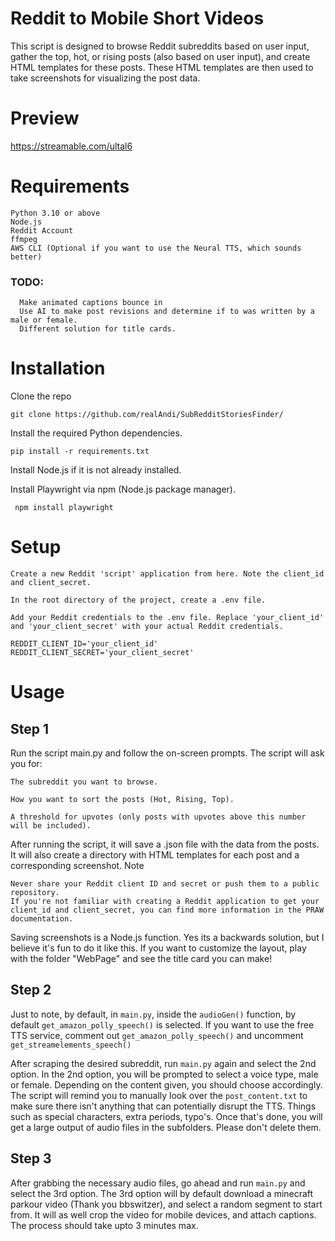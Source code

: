 # Reddit to Mobile Short Videos

This script is designed to browse Reddit subreddits based on user input, gather the top, hot, or rising posts (also based on user input), and create HTML templates for these posts. These HTML templates are then used to take screenshots for visualizing the post data.

# Preview
https://streamable.com/ultal6

# Requirements

    Python 3.10 or above
    Node.js
    Reddit Account
    ffmpeg
    AWS CLI (Optional if you want to use the Neural TTS, which sounds better)

### TODO:
```
  Make animated captions bounce in
  Use AI to make post revisions and determine if to was written by a male or female.
  Different solution for title cards.
```

# Installation

Clone the repo
```
git clone https://github.com/realAndi/SubRedditStoriesFinder/
```


Install the required Python dependencies.
```
pip install -r requirements.txt
```

Install Node.js if it is not already installed. 

Install Playwright via npm (Node.js package manager).
```
 npm install playwright
```
# Setup

    Create a new Reddit 'script' application from here. Note the client_id and client_secret.

    In the root directory of the project, create a .env file.

    Add your Reddit credentials to the .env file. Replace 'your_client_id' and 'your_client_secret' with your actual Reddit credentials.

    REDDIT_CLIENT_ID='your_client_id'
    REDDIT_CLIENT_SECRET='your_client_secret'

# Usage

## Step 1

Run the script main.py and follow the on-screen prompts. The script will ask you for:

    The subreddit you want to browse.

    How you want to sort the posts (Hot, Rising, Top).

    A threshold for upvotes (only posts with upvotes above this number will be included).


After running the script, it will save a .json file with the data from the posts. It will also create a directory with HTML templates for each post and a corresponding screenshot.
Note

    Never share your Reddit client ID and secret or push them to a public repository.
    If you're not familiar with creating a Reddit application to get your client_id and client_secret, you can find more information in the PRAW documentation.

Saving screenshots is a Node.js function. Yes its a backwards solution, but I believe it's fun to do it like this. If you want to customize the layout, play with the folder "WebPage" and see the title card you can make!

## Step 2

Just to note, by default, in `main.py`, inside the `audioGen()` function, by default `get_amazon_polly_speech()` is selected. If you want to use the free TTS service, comment out `get_amazon_polly_speech()` and uncomment `get_streamelements_speech()`

After scraping the desired subreddit, run `main.py` again and select the 2nd option. In the 2nd option, you will be prompted to select a voice type, male or female. Depending on the content given, you should choose accordingly. The script will remind you to manually look over the `post_content.txt` to make sure there isn't anything that can potentially disrupt the TTS. Things such as special characters, extra periods, typo's. Once that's done, you will get a large output of audio files in the subfolders. Please don't delete them.

## Step 3

After grabbing the necessary audio files, go ahead and run `main.py` and select the 3rd option. The 3rd option will by default download a minecraft parkour video (Thank you bbswitzer), and select a random segment to start from. It will as well crop the video for mobile devices, and attach captions. The process should take upto 3 minutes max.
